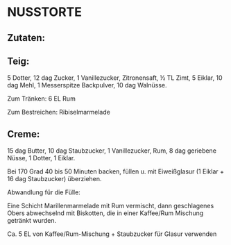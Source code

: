 # NUSSTORTE

## Zutaten:

## Teig:

5 Dotter, 12 dag Zucker, 1 Vanillezucker, Zitronensaft, ½ TL Zimt, 5
Eiklar, 10 dag Mehl, 1 Messerspitze Backpulver, 10 dag Walnüsse.

Zum Tränken: 6 EL Rum

Zum Bestreichen: Ribiselmarmelade

## Creme:

15 dag Butter, 10 dag Staubzucker, 1 Vanillezucker, Rum, 8 dag geriebene
Nüsse, 1 Dotter, 1 Eiklar.

Bei 170 Grad 40 bis 50 Minuten backen, füllen u. mit Eiweißglasur (1
Eiklar + 16 dag Staubzucker) überziehen.

Abwandlung für die Fülle:

Eine Schicht Marillenmarmelade mit Rum vermischt, dann geschlagenes
Obers abwechselnd mit Biskotten, die in einer Kaffee/Rum Mischung
getränkt wurden.

Ca. 5 EL von Kaffee/Rum-Mischung + Staubzucker für Glasur verwenden

